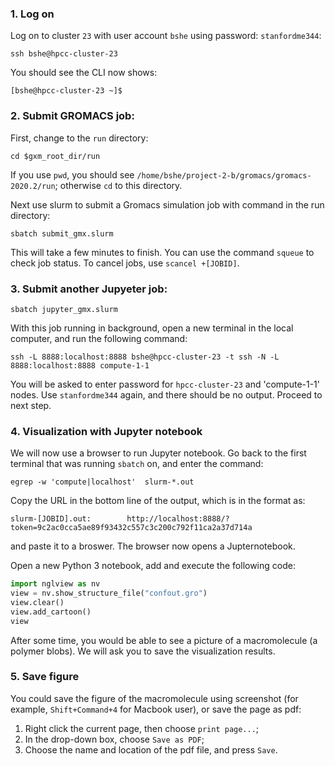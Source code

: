 ### 1. Log on 
Log on to cluster `23` with user account `bshe` using password: `stanfordme344`:
```
ssh bshe@hpcc-cluster-23
```
You should see the CLI now shows:
```
[bshe@hpcc-cluster-23 ~]$
```
### 2. Submit GROMACS job:
First, change to the `run` directory:
```
cd $gxm_root_dir/run
```
If you use `pwd`, you should see `/home/bshe/project-2-b/gromacs/gromacs-2020.2/run`; otherwise `cd` to this directory.

Next use slurm to submit a Gromacs simulation job with command in the run directory:
```
sbatch submit_gmx.slurm
```
This will take a few minutes to finish. You can use the command `squeue` to check job status. To cancel jobs, use `scancel +[JOBID]`.

### 3. Submit another Jupyeter job: 
```
sbatch jupyter_gmx.slurm
```
With this job running in background, open a new terminal in the local computer, and run the following command:
```
ssh -L 8888:localhost:8888 bshe@hpcc-cluster-23 -t ssh -N -L 8888:localhost:8888 compute-1-1
```
You will be asked to enter password for `hpcc-cluster-23` and 'compute-1-1' nodes. Use `stanfordme344` again, and there should be no output. Proceed to next step.

### 4. Visualization with Jupyter notebook
We will now use a browser to run Jupyter notebook. Go back to the first terminal that was running `sbatch` on, and enter the command:
```
egrep -w 'compute|localhost'  slurm-*.out
```
Copy the URL in the bottom line of the output, which is in the format as:
```
slurm-[JOBID].out:        http://localhost:8888/?token=9c2ac0cca5ae89f93432c557c3c200c792f11ca2a37d714a
```
and paste it to a broswer. The browser now opens a Jupternotebook. 

Open a new Python 3 notebook, add and execute the following code:
```python
import nglview as nv
view = nv.show_structure_file("confout.gro")
view.clear()
view.add_cartoon()
view
```
After some time, you would be able to see a picture of a macromolecule (a polymer blobs). We will ask you to save the visualization results.

### 5. Save figure
You could save the figure of the macromolecule using screenshot (for example, `Shift+Command+4` for Macbook user), or save the page as pdf:
1. Right click the current page, then choose `print page...`;
2. In the drop-down box, choose `Save as PDF`;
3. Choose the name and location of the pdf file, and press `Save`.






